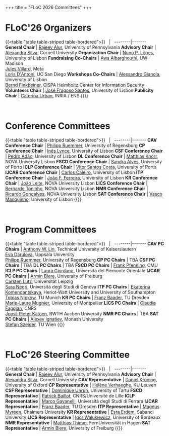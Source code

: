 +++
title = "FLoC 2026 Committees"
+++

# FLoC'26 Organizers

{{<table "table table-striped table-bordered">}}
 &nbsp; | &nbsp;
--------|-------
**General Chair**         | [Rajeev Alur](https://www.cis.upenn.edu/~alur/), University of Pennsylvania
**Advisory Chair**        | [Alexandra Silva](https://alexandrasilva.org), Cornell University
**Organization Chair**    | [Nuno P. Lopes](https://web.ist.utl.pt/nuno.lopes/), University of Lisbon
**Fundraising Co-Chairs** | [Aws Albarghouthi](https://pages.cs.wisc.edu/~aws/), UW–Madison<br>[Jules Villard](https://jvillard.net), Meta<br>[Loris D'Antoni](https://cseweb.ucsd.edu/~ldantoni/), UC San Diego
**Workshops Co-Chairs**   | [Alessandro Gianola](https://arsr.inesc-id.pt/~agianola/), University of Lisbon<br>[Bernd Finkbeiner](https://finkbeiner.groups.cispa.de/people/finkbeiner.html), CISPA Helmholtz Center for Information Security
**Volunteers Chair**      | [José Fragoso Santos](https://web.ist.utl.pt/jose.fragoso/), University of Lisbon
**Publicity Chair**       | [Caterina Urban](https://caterinaurban.github.io), INRIA / ENS
{{</table>}}

<br>

# Conference Committees

{{<table "table table-striped table-bordered">}}
 &nbsp; | &nbsp;
--------|-------
**CAV Conference Chair**   | [Philipp Ruemmer](http://www.philipp.ruemmer.org), University of Regensburg
**CP Conference Chair**    | [Inês Lynce](https://sat.inesc-id.pt/~ines/), University of Lisbon
**CSF Conference Chair**   | [Pedro Adão](https://www.math.tecnico.ulisboa.pt/~padao/), University of Lisbon
**DL Conference Chair**    | [Matthias Knorr](https://userweb.fct.unl.pt/~mkn/), NOVA University Lisbon
**FSCD Conference Chair**  | [Sandra Alves](https://www.dcc.fc.up.pt/~sandra/Home/Home.html), University of Porto
**ICLP Conference Chair**  | [Vítor Santos Costa](https://www.dcc.fc.up.pt/~vsc/), University of Porto
**IJCAR Conference Chair** | [Carlos Caleiro](https://sqig.math.tecnico.ulisboa.pt/ccal), University of Lisbon
**ITP Conference Chair**   | [João F. Ferreira](https://joaoff.com), University of Lisbon
**KR Conference Chair**    | [João Leite](https://userweb.fct.unl.pt/~jleite/), NOVA University Lisbon
**LICS Conference Chair**  | [Bernardo Toninho](http://ctp.di.fct.unl.pt/~btoninho/), NOVA University Lisbon
**NMR Conference Chair**   | [Ricardo Gonçalves](https://userweb.fct.unl.pt/~rjrg/), NOVA University Lisbon
**SAT Conference Chair**   | [Vasco Manquinho](https://sat.inesc-id.pt/~vmm/), University of Lisbon
{{</table>}}

<br>

# Program Committees
{{<table "table table-striped table-bordered">}}
 &nbsp; | &nbsp;
--------|-------
**CAV PC Chairs**   | [Anthony W. Lin](https://anthonywlin.github.io), Technical University of Kaiserslautern<br>[Eva Darulova](https://malyzajko.github.io), Uppsala University<br>[Philipp Ruemmer](http://www.philipp.ruemmer.org), University of Regensburg
**CP PC Chairs**    | TBA
**CSF PC Chairs**   | TBA
**DL PC Chairs**    | TBA
**FSCD PC Chairs**  | [Frank Pfenning](https://www.cs.cmu.edu/~fp/), CMU
**ICLP PC Chairs**  | [Laura Giordano](https://people.unipmn.it/laura.giordano/), Università del Piemonte Orientale
**IJCAR PC Chairs** | [Armin Biere](https://cca.informatik.uni-freiburg.de/biere/), University of Freiburg<br>[Carsten Lutz](https://home.uni-leipzig.de/clu/), Universität Leipzig<br>[Sara Negri](https://sites.google.com/view/saranegri/home), Università degli Studi di Genova
**ITP PC Chairs**   | [Ekaterina Komendantskaya](https://www.macs.hw.ac.uk/~ek19/), Heriot-Watt University and University of Southampton<br>[Tobias Nipkow](https://www21.in.tum.de/~nipkow/), TU Munich
**KR PC Chairs**    | [Franz Baader](https://tu-dresden.de/ing/informatik/thi/lat/die-professur/franz-baader), TU Dresden<br>[Marie-Laure Mugnier](https://www.lirmm.fr/~mugnier/), University of Montpellier
**LICS PC Chairs**  | [Claudia Faggian](https://www.irif.fr/~faggian/), CNRS<br>[Joost-Pieter Katoen](https://www-i2.informatik.rwth-aachen.de/~katoen/), RWTH Aachen University
**NMR PC Chairs**   | TBA
**SAT PC Chairs**   | [Alexey Ignatiev](https://alexeyignatiev.github.io), Monash University<br>[Stefan Szeider](https://www.ac.tuwien.ac.at/people/szeider/), TU Wien
{{</table>}}

<br>

# FLoC'26 Steering Committee
{{<table "table table-striped table-bordered">}}
 &nbsp; | &nbsp;
--------|-------
**General Chair**        | [Rajeev Alur](https://www.cis.upenn.edu/~alur/), University of Pennsylvania
**Advisory Chair**       | [Alexandra Silva](https://alexandrasilva.org), Cornell University
**CAV Representative**   | [Daniel Kröning](https://www.kroening.com), University of Oxford
**CP Representative**    | [Hélène Verhaeghe](https://hverhaeghe.bitbucket.io), KU Leuven
**CSF Representative**   | [Dominique Unruh](https://kodu.ut.ee/~unruh/), University of Tartu
**FSCD Representative**  | [Patrick Baillot](https://pro.univ-lille.fr/patrick-baillot/), CNRS/Université de Lille
**ICLP Representative**  | [Marco Gavanelli](https://docente.unife.it/docenti-en/marco.gavanelli?set_language=en), Università degli Studi di Ferrara
**IJCAR Representative** | [Franz Baader](https://tu-dresden.de/ing/informatik/thi/lat/die-professur/franz-baader), TU Dresden
**ITP Representative**   | [Magnus Myreen](https://www.cse.chalmers.se/~myreen/), Chalmers University
**KR Representative**    | [Esra Erdem](https://people.sabanciuniv.edu/esraerdem/), Sabanci University
**LICS Representative**  | [Igor Walukiewicz](https://www.labri.fr/perso/igw/), University of Bordeaux
**NMR Representative**   | [Matthias Thimm](https://www.mthimm.de), FernUniversität in Hagen
**SAT Representative**   | [Armin Biere](https://cca.informatik.uni-freiburg.de/biere/), University of Freiburg
{{</table>}}
